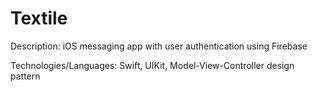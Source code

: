 # Textile
Description: iOS messaging app with user authentication using Firebase <br />

Technologies/Languages: Swift, UIKit, Model-View-Controller design pattern <br />
